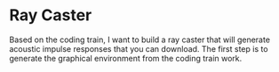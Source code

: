 # Ray Caster
Based on the coding train, I want to build a ray caster that will generate acoustic impulse responses that you can download. The first step is to generate the graphical environment from the coding train work.
